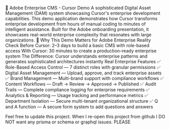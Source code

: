 🎯 Adobe Enterprise CMS - Cursor Demo
A sophisticated Digital Asset Management (DAM) system showcasing Cursor's enterprise development capabilities.
This demo application demonstrates how Cursor transforms enterprise development from hours of manual coding to minutes of intelligent assistance. Built for the Adobe onboarding presentation, it showcases real-world enterprise complexity that resonates with large organizations.
🏢 Why This Demo Matters for Adobe
Enterprise Reality Check
Before Cursor: 2–3 days to build a basic CMS with role-based access
With Cursor: 30 minutes to create a production-ready enterprise system
The Difference: Cursor understands enterprise patterns and generates sophisticated architectures instantly
Real Enterprise Features
✅ Role-Based Access Control — 7 distinct roles with granular permissions
✅ Digital Asset Management — Upload, approve, and track enterprise assets
✅ Brand Management — Multi-brand support with compliance workflows
✅ Content Workflows — Draft → Review → Approved → Published
✅ Audit Trails — Complete compliance logging for enterprise requirements
✅ Analytics & Reporting — Usage tracking and performance metrics
✅ Department Isolation — Secure multi-tenant organizational structure
✅ Q and A function — A secure form system to add questions and answers

Feel free to update this project. When I re-open this project from github I DO NOT want any prisma or schema or graphql issues. PLEASE
